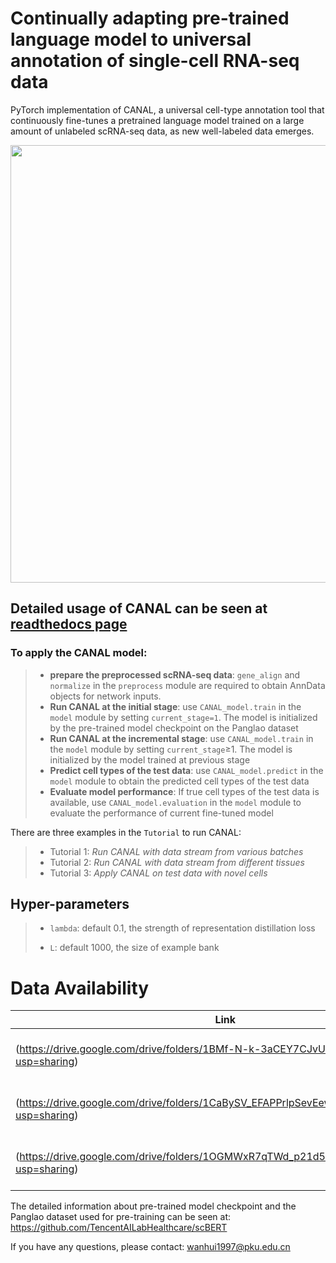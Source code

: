 # Continually adapting pre-trained language model to universal annotation of single-cell RNA-seq data
PyTorch implementation of CANAL, a universal cell-type annotation tool that continuously fine-tunes a pretrained language model trained on a large amount of unlabeled scRNA-seq data, as new well-labeled data emerges.

<p align="center">
<img src="https://github.com/aster-ww/CANAL/blob/main/framework.jpg" width="700" align="center">
</p>

 ## Detailed usage of CANAL can be seen at [readthedocs page](https://canal-torch.readthedocs.io/)
 ### To apply the CANAL model:

>- **prepare the preprocessed scRNA-seq data**: `gene_align` and `normalize` in the `preprocess` module are required to obtain AnnData objects for network inputs.
>- **Run CANAL at the initial stage**: use `CANAL_model.train` in the `model` module by setting `current_stage=1`. The model is initialized by the pre-trained model checkpoint on the Panglao dataset
>- **Run CANAL at the incremental stage**: use `CANAL_model.train` in the `model` module by setting `current_stage`≥1. The model is initialized by the model trained at previous stage
>- **Predict cell types of the test data**: use `CANAL_model.predict` in the `model` module to obtain the predicted cell types of the test data
>- **Evaluate model performance**: If true cell types of the test data is available, use `CANAL_model.evaluation` in the `model` module to evaluate the performance of current fine-tuned model

There are three examples in the `Tutorial` to run CANAL:
>- Tutorial 1: *Run CANAL with data stream from various batches*
>- Tutorial 2: *Run CANAL with data stream from different tissues*
>- Tutorial 3: *Apply CANAL on test data with novel cells*


 ## Hyper-parameters

>- `lambda`: default 0.1, the strength of representation distillation loss
>
>- `L`: default 1000, the size of example bank
>

# Data Availability

|Link|Description|
|----|-----------|
|(https://drive.google.com/drive/folders/1BMf-N-k-3aCEY7CJvUcK9nZZ2UD7p3C0?usp=sharing)| Datasets of the pancreas experiemnts|
|(https://drive.google.com/drive/folders/1CaBySV_EFAPPrlpSevEewFds5cjJxC_T?usp=sharing)| Datasets of the cross-tissue experiemnts |
|(https://drive.google.com/drive/folders/1OGMWxR7qTWd_p21d57EyNWv5X48BNN0M?usp=sharing)| Datasets of the human immune experiemnts |

The detailed information about pre-trained model checkpoint and the Panglao dataset used for pre-training can be seen at: https://github.com/TencentAILabHealthcare/scBERT

If you have any questions, please contact: wanhui1997@pku.edu.cn

